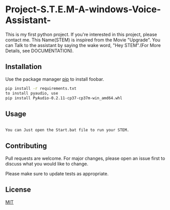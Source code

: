 # Project-S.T.E.M-A-windows-Voice-Assistant-
This is my first python project. If you're interested in this project, please contact me. 
This Name(STEM) is inspired from the Movie "Upgrade". 
You can Talk to the assistant by saying the wake word, "Hey STEM".(For More Details, see DOCUMENTATION).




## Installation

Use the package manager [pip](https://pip.pypa.io/en/stable/) to install foobar.

```bash
pip install -r requirements.txt
to install pyaudio, use
pip install PyAudio-0.2.11-cp37-cp37m-win_amd64.whl
```

## Usage
```bash

You can Just open the Start.bat file to run your STEM.

```

## Contributing
Pull requests are welcome. For major changes, please open an issue first to discuss what you would like to change.

Please make sure to update tests as appropriate.

## License
[MIT](https://choosealicense.com/licenses/mit/)

